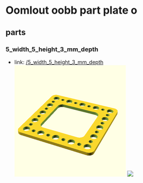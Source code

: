 # Oomlout oobb part plate o


## parts

### 5_width_5_height_3_mm_depth
* link: [/5_width_5_height_3_mm_depth](5_width_5_height_3_mm_depth)  
![](5_width_5_height_3_mm_depth/3dpr_300.png)  ![](5_width_5_height_3_mm_depth/image_300.jpg)
 
